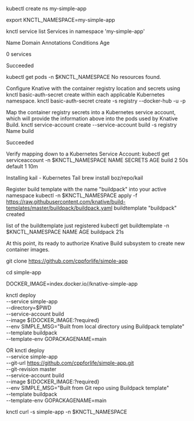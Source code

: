  kubectl create ns my-simple-app

 export KNCTL_NAMESPACE=my-simple-app

 knctl service list
   Services in namespace 'my-simple-app'

   Name  Domain  Annotations  Conditions  Age

   0 services

   Succeeded 

 kubectl get pods -n $KNCTL_NAMESPACE
   No resources found.

 Configure Knative with the container registry location and secrets using knctl basic-auth-secret create within each applicable Kubernetes namespace.
 knctl basic-auth-secret create -s registry --docker-hub -u <username> -p <password>

 Map the container registry secrets into a Kubernetes service account, which will provide the information above into the pods used by Knative Build.
 knctl service-account create --service-account build -s registry
   Name  build

   Succeeded 

 Verify mapping down to a Kubernetes Service Account: 
 kubectl get serviceaccount -n $KNCTL_NAMESPACE
   NAME      SECRETS   AGE
   build     2         50s
   default   1         10m

 Installing kail - Kubernetes Tail
 brew install boz/repo/kail

 Register build template with the name "buildpack" into your active namespace 
 kubectl -n $KNCTL_NAMESPACE apply -f https://raw.githubusercontent.com/knative/build-templates/master/buildpack/buildpack.yaml
   buildtemplate "buildpack" created

 list of the buildtemplate just registered
 kubectl get buildtemplate -n $KNCTL_NAMESPACE
   NAME        AGE
   buildpack   21s

 At this point, its ready to authorize Knative Build subsystem to create new container images.

 git clone https://github.com/cppforlife/simple-app

 cd simple-app

 DOCKER_IMAGE=index.docker.io/<docker username>/knative-simple-app

 knctl deploy \
    --service simple-app \
    --directory=$PWD \
    --service-account build \
    --image ${DOCKER_IMAGE:?required} \
    --env SIMPLE_MSG="Built from local directory using Buildpack template" \
    --template buildpack \
    --template-env GOPACKAGENAME=main


 OR
 knctl deploy \
    --service simple-app \
    --git-url https://github.com/cppforlife/simple-app.git \
    --git-revision master \
    --service-account build \
    --image ${DOCKER_IMAGE:?required} \
    --env SIMPLE_MSG="Built from Git repo using Buildpack template" \
    --template buildpack \
    --template-env GOPACKAGENAME=main

 knctl curl -s simple-app -n $KNCTL_NAMESPACE

